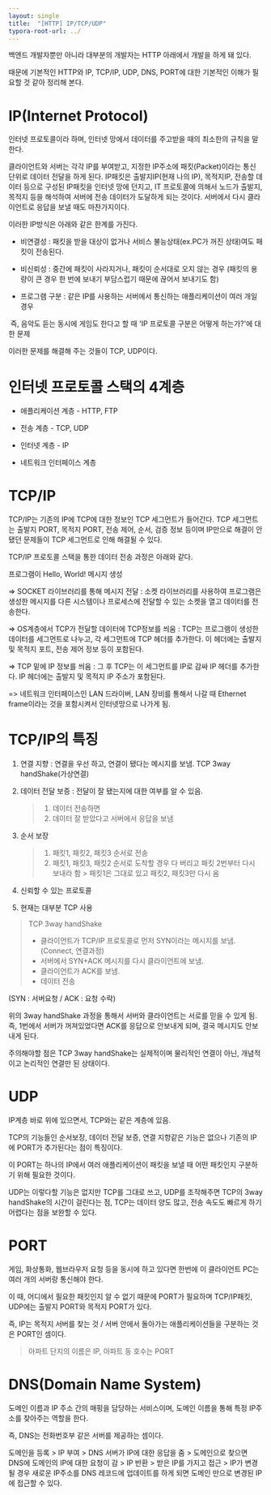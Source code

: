 ```yaml
---
layout: single
title:  "[HTTP] IP/TCP/UDP"
typora-root-url: ../
---
```





백엔드 개발자뿐만 아니라 대부분의 개발자는 HTTP 아래에서 개발을 하게 돼 있다.

때문에 기본적인 HTTP와 IP, TCP/IP, UDP, DNS, PORT에 대한 기본적인 이해가 필요할 것 같아 정리해 본다.



# IP(Internet Protocol)

인터넷 프로토콜이라 하며, 인터넷 망에서 데이터를 주고받을 때의 최소한의 규칙을 말한다.

클라이언트와 서버는 각각 IP를 부여받고, 지정한 IP주소에 패킷(Packet)이라는 통신 단위로 데이터 전달을 하게 된다. IP패킷은 출발지IP(현재 나의 IP), 목적지IP, 전송할 데이터 등으로 구성된 IP패킷을 인터넷 망에 던지고, IT 프로토콜에 의해서 노드가 출발지, 목적지 등을 해석하여 서버에 전송 데이터가 도달하게 되는 것이다.  서버에서 다시 클라이언트로 응답을 보낼 때도 마찬가지이다.

이러한 IP방식은 아래와 같은 한계를 가진다.

-  비연결성 : 패킷을 받을 대상이 없거나 서비스 불능상태(ex.PC가 꺼진 상태)여도 패킷이 전송된다.

-  비신뢰성 : 중간에 패킷이 사라지거나, 패킷이 순서대로 오지 않는 경우 (패킷의 용량이 큰 경우 한 번에 보내기 부담스럽기 때문에 끊어서 보내기도 함)

-  프로그램 구분 : 같은 IP를 사용하는 서버에서 통신하는 애플리케이션이 여러 개일 경우 

  ​		            즉, 음악도 듣는 동시에 게임도 한다고 할 때 'IP 프로토콜 구분은 어떻게 하는가?'에 대한 문제

  

  이러한 문제를 해결해 주는 것들이 TCP, UDP이다.

  

# 인터넷 프로토콜 스택의 4계층

- 애플리케이션 계층 - HTTP, FTP 

- 전송 계층 - TCP, UDP

- 인터넷 계층 - IP

- 네트워크 인터페이스 계층 

  

# TCP/IP

 TCP/IP는 기존의 IP에 TCP에 대한 정보인 TCP 세그먼트가 들어간다. TCP 세그먼트는 출발지 PORT, 목적지 PORT, 전송 제어, 순서, 검증 정보 등이며 IP만으로 해결이 안 됐던 문제들이 TCP 세그먼트로 인해 해결될 수 있다.

TCP/IP 프로토콜 스택을 통한 데이터 전송 과정은 아래와 같다. 

프로그램이 Hello, World! 메시지 생성 

=> SOCKET 라이브러리를 통해 메시지 전달 : 소켓 라이브러리를 사용하여 프로그램은 생성한 메시지를 다른 시스템이나 프로세스에 전달할 수 있는 소켓을 열고 데이터를 전송한다.

=> OS계층에서 TCP가 전달할 데이터에 TCP정보를 씌움 : TCP는 프로그램이 생성한 데이터를 세그먼트로 나누고, 각 세그먼트에 TCP 헤더를 추가한다. 이 헤더에는 출발지 및 목적지 포트, 전송 제어 정보 등이 포함된다. 

=> TCP 밑에 IP 정보를 씌움 : 그 후 TCP는 이 세그먼트를 IP로 감싸 IP 헤더를 추가한다. IP 헤더에는 출발지 및 목적지 IP 주소가 포함된다. 

=> 네트워크 인터페이스인 LAN 드라이버, LAN 장비를 통해서 나갈 때 Ethernet frame이라는 것을 포함시켜서 인터넷망으로 나가게 됨.  



# TCP/IP의 특징

1. 연결 지향 : 연결을 우선 하고, 연결이 됐다는 메시지를 보냄. TCP 3way handShake(가상연결)

2. 데이터 전달 보증 : 전달이 잘 됐는지에 대한 여부를 알 수 있음.

   > 1. 데이터 전송하면
   > 2. 데이터 잘 받았다고 서버에서 응답을 보냄

3. 순서 보장

   > 1.  패킷1,  패킷2, 패킷3 순서로 전송
   > 2.  패킷1, 패킷3, 패킷2 순서로 도착할 경우 다 버리고
   >      패킷 2번부터 다시 보내라 함 > 패킷1은 그대로 있고 패킷2, 패킷3만 다시 옴 

4. 신뢰할 수 있는 프로토콜

5. 현재는 대부분  TCP 사용

   
   

> TCP 3way handShake
>
> - 클라이언트가 TCP/IP 프로토콜로 먼저 SYN이라는 메시지를 보냄. (Connect, 연결과정)
> - 서버에서 SYN+ACK 메시지를 다시 클라이언트에 보냄.
> - 클라이언트가 ACK를 보냄.
> - 데이터 전송 

(SYN : 서버요청 / ACK : 요청 수락)

위의 3way handShake 과정을 통해서 서버와 클라이언트는 서로를 믿을 수 있게 됨. 즉, 1번에서 서버가 꺼져있었다면 ACK를 응답으로 안보내게 되며, 결국 메시지도 안보내게 된다.



주의해야할 점은 TCP 3way handShake는 실제적이며 물리적인 연결이 아닌, 개념적이고 논리적인 연결만 된 상태이다.





# UDP

IP계층 바로 위에 있으면서, TCP와는 같은 계층에 있음.

TCP의 기능들인 순서보장, 데이터 전달 보증, 연결 지향같은 기능은 없으나 기존의 IP에 PORT가 추가된다는 점이 특징이다.

이 PORT는 하나의 IP에서 여러 애플리케이션이 패킷을 보낼 때 어떤 패킷인지 구분하기 위해 필요한 것이다.

UDP는 이렇다할 기능은 없지만 TCP를 그대로 쓰고, UDP를 조작해주면 TCP의 3way handShake의 시간이 걸린다는 점, TCP는 데이터 양도 많고, 전송 속도도 빠르게 하기 어렵다는 점을 보완할 수 있다. 





# PORT

게임, 화상통화, 웹브라우저 요청 등을 동시에 하고 있다면 한번에 이 클라이언트 PC는 여러 개의 서버랑 통신해야 한다.

이 때, 어디에서 필요한 패킷인지 알 수 없기 때문에 PORT가 필요하며 TCP/IP패킷, UDP에는 출발지 PORT와 목적지 PORT가 있다.

즉, IP는 목적지 서버를 찾는 것 /  서버 안에서 돌아가는 애플리케이션들을 구분하는 것은 PORT인 셈이다.

> 아파트 단지의 이름은 IP, 아파트 동 호수는 PORT





# DNS(Domain Name System)

도메인 이름과 IP 주소 간의 매핑을 담당하는 서비스이며, 도메인 이름을 통해 특정 IP주소를 찾아주는 역할을 한다.

즉, DNS는 전화번호부 같은 서버를 제공하는 셈이다.

도메인을 등록 > IP 부여 > DNS 서버가 IP에 대한 응답을 줌 > 도메인으로 찾으면 DNS에 도메인의 IP에 대한 요청이 감 > IP 반환 > 받은 IP를 가지고 접근 > IP가 변경될 경우 새로운 IP주소를 DNS 레코드에 업데이트를 하게 되면 도메인 만으로 변경된 IP에 접근할 수 있다. 

